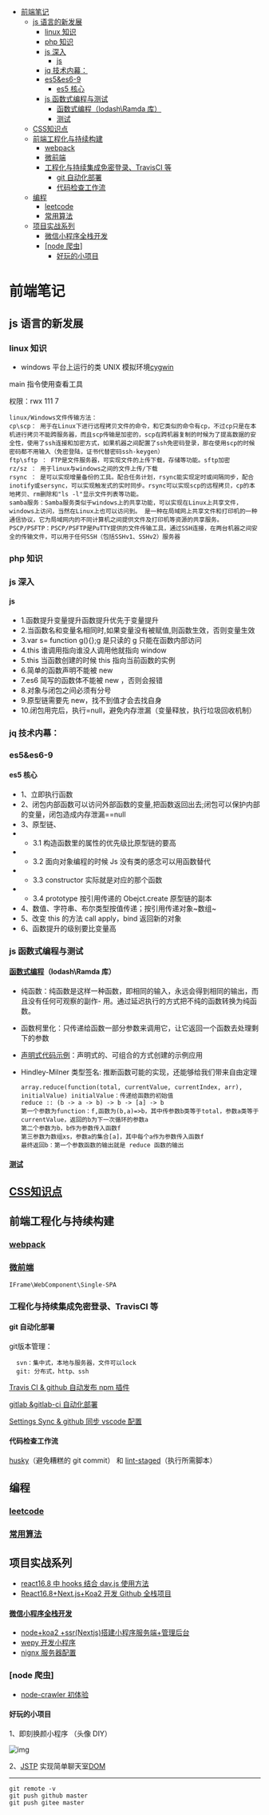 <!-- START doctoc generated TOC please keep comment here to allow auto update -->
<!-- DON'T EDIT THIS SECTION, INSTEAD RE-RUN doctoc TO UPDATE -->


- [前端笔记](#%E5%89%8D%E7%AB%AF%E7%AC%94%E8%AE%B0)
  - [js 语言的新发展](#js-%E8%AF%AD%E8%A8%80%E7%9A%84%E6%96%B0%E5%8F%91%E5%B1%95)
    - [linux 知识](#linux-%E7%9F%A5%E8%AF%86)
    - [php 知识](#php-%E7%9F%A5%E8%AF%86)
    - [js 深入](#js-%E6%B7%B1%E5%85%A5)
      - [js](#js)
    - [jq 技术内幕：](#jq-%E6%8A%80%E6%9C%AF%E5%86%85%E5%B9%95)
    - [es5&es6-9](#es5es6-9)
      - [es5 核心](#es5-%E6%A0%B8%E5%BF%83)
    - [js 函数式编程与测试](#js-%E5%87%BD%E6%95%B0%E5%BC%8F%E7%BC%96%E7%A8%8B%E4%B8%8E%E6%B5%8B%E8%AF%95)
      - [函数式编程（lodash\Ramda 库）](#%E5%87%BD%E6%95%B0%E5%BC%8F%E7%BC%96%E7%A8%8Blodash%5Cramda-%E5%BA%93)
      - [测试](#%E6%B5%8B%E8%AF%95)
  - [CSS知识点](#css%E7%9F%A5%E8%AF%86%E7%82%B9)
  - [前端工程化与持续构建](#%E5%89%8D%E7%AB%AF%E5%B7%A5%E7%A8%8B%E5%8C%96%E4%B8%8E%E6%8C%81%E7%BB%AD%E6%9E%84%E5%BB%BA)
    - [webpack](#webpack)
    - [微前端](#%E5%BE%AE%E5%89%8D%E7%AB%AF)
    - [工程化与持续集成免密登录、TravisCI 等](#%E5%B7%A5%E7%A8%8B%E5%8C%96%E4%B8%8E%E6%8C%81%E7%BB%AD%E9%9B%86%E6%88%90%E5%85%8D%E5%AF%86%E7%99%BB%E5%BD%95travisci-%E7%AD%89)
      - [git 自动化部署](#git-%E8%87%AA%E5%8A%A8%E5%8C%96%E9%83%A8%E7%BD%B2)
      - [代码检查工作流](#%E4%BB%A3%E7%A0%81%E6%A3%80%E6%9F%A5%E5%B7%A5%E4%BD%9C%E6%B5%81)
  - [编程](#%E7%BC%96%E7%A8%8B)
    - [leetcode](#leetcode)
    - [常用算法](#%E5%B8%B8%E7%94%A8%E7%AE%97%E6%B3%95)
  - [项目实战系列](#%E9%A1%B9%E7%9B%AE%E5%AE%9E%E6%88%98%E7%B3%BB%E5%88%97)
      - [微信小程序全栈开发](#%E5%BE%AE%E4%BF%A1%E5%B0%8F%E7%A8%8B%E5%BA%8F%E5%85%A8%E6%A0%88%E5%BC%80%E5%8F%91)
    - [[node 爬虫]](#node-%E7%88%AC%E8%99%AB)
      - [好玩的小项目](#%E5%A5%BD%E7%8E%A9%E7%9A%84%E5%B0%8F%E9%A1%B9%E7%9B%AE)

<!-- END doctoc generated TOC please keep comment here to allow auto update -->

# 前端笔记

## js 语言的新发展

### linux 知识

-   windows 平台上运行的类 UNIX 模拟环境[cygwin](https://mirrors.tuna.tsinghua.edu.cn/cygwin/)

main 指令使用查看工具

权限：rwx 111 7

    linux/Windows文件传输方法：
    cp\scp： 用于在Linux下进行远程拷贝文件的命令，和它类似的命令有cp，不过cp只是在本机进行拷贝不能跨服务器，而且scp传输是加密的，scp在跨机器复制的时候为了提高数据的安全性，使用了ssh连接和加密方式，如果机器之间配置了ssh免密码登录，那在使用scp的时候密码都不用输入（免密登陆，证书代替密码ssh-keygen）
    ftp\sftp ： FTP是文件服务器，可实现文件的上传下载，存储等功能。sftp加密
    rz/sz ： 用于linux与windows之间的文件上传/下载
    rsync ： 是可以实现增量备份的工具。配合任务计划，rsync能实现定时或间隔同步，配合inotify或sersync，可以实现触发式的实时同步。rsync可以实现scp的远程拷贝，cp的本地拷贝、rm删除和"ls -l"显示文件列表等功能。
    samba服务：Samba服务类似于windows上的共享功能，可以实现在Linux上共享文件，windows上访问，当然在Linux上也可以访问到。 是一种在局域网上共享文件和打印机的一种通信协议，它为局域网内的不同计算机之间提供文件及打印机等资源的共享服务。
    PSCP/PSFTP：PSCP/PSFTP是PuTTY提供的文件传输工具，通过SSH连接，在两台机器之间安全的传输文件，可以用于任何SSH（包括SSHv1、SSHv2）服务器
### php 知识

### js 深入

#### js

-   1.函数提升变量提升函数提升优先于变量提升
-   2.当函数名和变量名相同时,如果变量没有被赋值,则函数生效，否则变量生效
-   3.var s= function g(){};g 是只读的 g 只能在函数内部访问
-   4.this 谁调用指向谁没人调用他就指向 window
-   5.this 当函数创建的时候 this 指向当前函数的实例
-   6.简单的函数声明不能被 new
-   7.es6 简写的函数体不能被 new ，否则会报错
-   8.对象与闭包之间必须有分号
-   9.原型链需要先 new，找不到值才会去找自身
-   10.闭包用完后，执行=null，避免内存泄漏（变量释放，执行垃圾回收机制）

### jq 技术内幕：

### es5&es6-9

#### es5 核心

-   1、立即执行函数
-   2、闭包内部函数可以访问外部函数的变量,把函数返回出去;闭包可以保护内部的变量，闭包造成内存泄漏==null
-   3、原型链、
-   -   3.1 构造函数里的属性的优先级比原型链的要高
-   -   3.2 面向对象编程的时候 Js 没有类的感念可以用函数替代
-   -   3.3 constructor 实际就是对应的那个函数
-   -   3.4 prototype 按引用传递的 Obejct.create 原型链的副本
-   4、数值、字符串、布尔类型按值传递；按引用传递对象~数组~
-   5、改变 this 的方法 call apply，bind 返回新的对象
-   6、函数提升的级别要比变量高

### js 函数式编程与测试

#### [函数式编程]()（lodash\Ramda 库）

-   纯函数：纯函数是这样一种函数，即相同的输入，永远会得到相同的输出，而且没有任何可观察的副作- 用。通过延迟执行的方式把不纯的函数转换为纯函数。
-   函数柯里化：只传递给函数一部分参数来调用它，让它返回一个函数去处理剩下的参数
-   [声明式代码示例](./code/flickr/index.html)：声明式的、可组合的方式创建的示例应用
-   Hindley-Milner 类型签名: 推断函数可能的实现，还能够给我们带来自由定理

    ```
    array.reduce(function(total, currentValue, currentIndex, arr), initialValue) initialValue：传递给函数的初始值
    reduce :: (b -> a -> b) -> b -> [a] -> b
    第一个参数为function：f,函数为(b,a)=>b，其中传参数b类等于total，参数a类等于currentValue，返回的b为下一次循环的参数a
    第二个参数为b，b作为参数传入函数f
    第三参数为数组xs，参数a的集合[a]，其中每个a作为参数传入函数f
    最终返回b：第一个参数函数的输出就是 reduce 函数的输出

    ```

#### [测试](/book/test.MD)


## [CSS知识点](/book/CSS.MD)

## 前端工程化与持续构建

### [webpack](/book/micro-frontends.md)

### [微前端](/book/micro-frontends.md)

    IFrame\WebComponent\Single-SPA

### 工程化与持续集成免密登录、TravisCI 等

#### git 自动化部署
git版本管理：

      svn：集中式，本地与服务器，文件可以lock
      git: 分布式，http、ssh

[Travis CI & github 自动发布 npm 插件](/book/TravisCI.MD)

[gitlab &gitlab-ci 自动化部署](/book/gitlab-ci.MD)

[Settings Sync & github 同步 vscode 配置](/book/vscode.MD)

#### 代码检查工作流
[husky](https://github.com/typicode/husky)（避免糟糕的 git commit） 和 [lint-staged](https://github.com/okonet/lint-staged)（执行所需脚本）


## 编程

### [leetcode](/book/leetcode.MD)

### [常用算法](/book/algorithm.MD)

## 项目实战系列

-   [react16.8 中 hooks 结合 dav.js 使用方法](/code/reacthooks/src/pages/test/hooks.js)
-   [React16.8+Next.js+Koa2 开发 Github 全栈项目](/book/react16.8.MD)

#### [微信小程序全栈开发](/book/wechat-project-info.MD)

-   [node+koa2 +ssr(Nextjs)搭建小程序服务端+管理后台](/book/koa2-serve.MD)
-   [wepy 开发小程序](/book/wepy-app.MD)
-   [nignx 服务器配置](/book/nignx-config.MD)

### [node 爬虫]

-   [node-crawler 初体验]()

#### 好玩的小项目

1、即刻换颜小程序 （头像 DIY）

![img](/static/wxapp.png)

2、[JSTP](https://metarhia.github.io/jstp/api/server/) 实现简单聊天室[DOM](/code/node-server/README.md)


------------------------------
```
git remote -v
git push github master
git push gitee master
```
